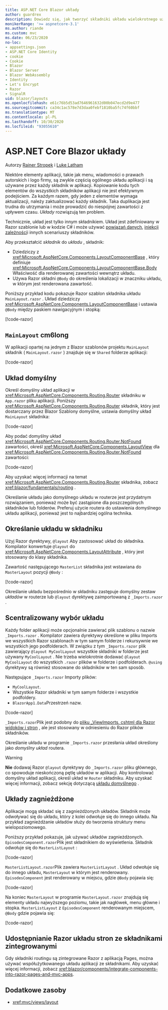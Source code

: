 ```yaml
---
title: ASP.NET Core Blazor układy
author: guardrex
description: Dowiedz się, jak tworzyć składniki układu wielokrotnego użytku dla Blazor aplikacji.
monikerRange: '>= aspnetcore-3.1'
ms.author: riande
ms.custom: mvc
ms.date: 06/23/2020
no-loc:
- appsettings.json
- ASP.NET Core Identity
- cookie
- Cookie
- Blazor
- Blazor Server
- Blazor WebAssembly
- Identity
- Let's Encrypt
- Razor
- SignalR
uid: blazor/layouts
ms.openlocfilehash: e61c76b5d53ad7646961632d00b047ecd2d9e477
ms.sourcegitcommit: ca34c1ac578e7d3daa0febf1810ba5fc74f60bbf
ms.translationtype: MT
ms.contentlocale: pl-PL
ms.lasthandoff: 10/30/2020
ms.locfileid: "93055610"
---
```

# <a name="aspnet-core-no-locblazor-layouts"></a>ASP.NET Core Blazor układy

Autorzy [Rainer Stropek](https://www.timecockpit.com) i [Luke Latham](https://github.com/guardrex)

Niektóre elementy aplikacji, takie jak menu, wiadomości o prawach autorskich i logo firmy, są zwykle częścią ogólnego układu aplikacji i są używane przez każdy składnik w aplikacji. Kopiowanie kodu tych elementów do wszystkich składników aplikacji nie jest efektywnym podejściem. Za każdym razem, gdy jeden z elementów wymaga aktualizacji, należy zaktualizować każdy składnik. Taka duplikacja jest trudna do utrzymania i może prowadzić do niespójnej zawartości z upływem czasu. *Układy* rozwiązują ten problem.

Technicznie, układ jest tylko innym składnikiem. Układ jest zdefiniowany w Razor szablonie lub w kodzie C# i może używać [powiązań danych](xref:blazor/components/data-binding), [iniekcji zależności](xref:blazor/fundamentals/dependency-injection)i innych scenariuszy składników.

Aby przekształcić *składnik* do *układu* , składnik:

* Dziedziczy z <xref:Microsoft.AspNetCore.Components.LayoutComponentBase> , który definiuje <xref:Microsoft.AspNetCore.Components.LayoutComponentBase.Body> Właściwość dla renderowanej zawartości wewnątrz układu.
* Używa Razor składni `@Body` do określenia lokalizacji w znaczniku układu, w którym jest renderowana zawartość.

Poniższy przykład kodu pokazuje Razor szablon składnika układu `MainLayout.razor` . Układ dziedziczy <xref:Microsoft.AspNetCore.Components.LayoutComponentBase> i ustawia `@Body` między paskiem nawigacyjnym i stopką:

[!code-razor[](layouts/sample_snapshot/3.x/MainLayout.razor?highlight=1,13)]

## <a name="mainlayout-component"></a>`MainLayout` cm6long

W aplikacji opartej na jednym z Blazor szablonów projektu `MainLayout` składnik ( `MainLayout.razor` ) znajduje się w `Shared` folderze aplikacji:

[!code-razor[](./common/samples/3.x/BlazorWebAssemblySample/Shared/MainLayout.razor)]

## <a name="default-layout"></a>Układ domyślny

Określ domyślny układ aplikacji w <xref:Microsoft.AspNetCore.Components.Routing.Router> składniku w `App.razor` pliku aplikacji. Poniższy <xref:Microsoft.AspNetCore.Components.Routing.Router> składnik, który jest dostarczany przez Blazor Szablony domyślne, ustawia domyślny układ `MainLayout` składnika:

[!code-razor[](layouts/sample_snapshot/3.x/App1.razor?highlight=3)]

Aby podać domyślny układ <xref:Microsoft.AspNetCore.Components.Routing.Router.NotFound> zawartości, określ <xref:Microsoft.AspNetCore.Components.LayoutView> dla <xref:Microsoft.AspNetCore.Components.Routing.Router.NotFound> zawartości:

[!code-razor[](layouts/sample_snapshot/3.x/App2.razor?highlight=6-9)]

Aby uzyskać więcej informacji na temat <xref:Microsoft.AspNetCore.Components.Routing.Router> składnika, zobacz <xref:blazor/fundamentals/routing> .

Określanie układu jako domyślnego układu w routerze jest przydatnym rozwiązaniem, ponieważ może być zastąpione dla poszczególnych składników lub folderów. Preferuj użycie routera do ustawienia domyślnego układu aplikacji, ponieważ jest to najbardziej ogólna technika.

## <a name="specify-a-layout-in-a-component"></a>Określanie układu w składniku

Użyj Razor dyrektywy, `@layout` Aby zastosować układ do składnika. Kompilator konwertuje `@layout` do <xref:Microsoft.AspNetCore.Components.LayoutAttribute> , który jest stosowany do klasy składnika.

Zawartość następującego `MasterList` składnika jest wstawiana do `MasterLayout` pozycji `@Body` :

[!code-razor[](layouts/sample_snapshot/3.x/MasterList.razor?highlight=1)]

Określanie układu bezpośrednio w składniku zastępuje domyślny zestaw *układów* w routerze lub `@layout` dyrektywę zaimportowaną z `_Imports.razor` .

## <a name="centralized-layout-selection"></a>Scentralizowany wybór układu

Każdy folder aplikacji może opcjonalnie zawierać plik szablonu o nazwie `_Imports.razor` . Kompilator zawiera dyrektywy określone w pliku Imports we wszystkich Razor szablonach w tym samym folderze i rekursywnie we wszystkich jego podfolderach. W związku z tym `_Imports.razor` plik zawierający `@layout MyCoolLayout` wszystkie składniki w folderze jest używany `MyCoolLayout` . Nie trzeba wielokrotnie dodawać `@layout MyCoolLayout` do wszystkich `.razor` plików w folderze i podfolderach. `@using` dyrektywy są również stosowane do składników w ten sam sposób.

Następujące `_Imports.razor` Importy plików:

* `MyCoolLayout`.
* Wszystkie Razor składniki w tym samym folderze i wszystkie podfoldery.
* `BlazorApp1.Data`Przestrzeń nazw.
 
[!code-razor[](layouts/sample_snapshot/3.x/_Imports.razor)]

`_Imports.razor`Plik jest podobny do [pliku _ViewImports. cshtml dla Razor widoków i stron](xref:mvc/views/layout#importing-shared-directives) , ale jest stosowany w odniesieniu do Razor plików składników.

Określanie układu w programie `_Imports.razor` przesłania układ określony jako *domyślny układ* routera.

> [!WARNING]
> **Nie** dodawaj Razor `@layout` dyrektywy do `_Imports.razor` pliku głównego, co spowoduje nieskończoną pętlę układów w aplikacji. Aby kontrolować domyślny układ aplikacji, określ układ w `Router` składniku. Aby uzyskać więcej informacji, zobacz sekcję dotyczącą [układu domyślnego](#default-layout) .

## <a name="nested-layouts"></a>Układy zagnieżdżone

Aplikacje mogą składać się z zagnieżdżonych układów. Składnik może odwoływać się do układu, który z kolei odwołuje się do innego układu. Na przykład zagnieżdżanie układów służy do tworzenia struktury menu wielopoziomowego.

Poniższy przykład pokazuje, jak używać układów zagnieżdżonych. `EpisodesComponent.razor`Plik jest składnikiem do wyświetlenia. Składnik odwołuje się do `MasterListLayout` :

[!code-razor[](layouts/sample_snapshot/3.x/EpisodesComponent.razor?highlight=1)]

`MasterListLayout.razor`Plik zawiera `MasterListLayout` . Układ odwołuje się do innego układu, `MasterLayout` w którym jest renderowany. `EpisodesComponent` jest renderowany w miejscu, gdzie `@Body` pojawia się:

[!code-razor[](layouts/sample_snapshot/3.x/MasterListLayout.razor?highlight=1,9)]

Na koniec `MasterLayout` w programie `MasterLayout.razor` znajdują się elementy układu najwyższego poziomu, takie jak nagłówek, menu główne i stopka. `MasterListLayout` z `EpisodesComponent` renderowanym miejscem, `@Body` gdzie pojawia się:

[!code-razor[](layouts/sample_snapshot/3.x/MasterLayout.razor?highlight=6)]

## <a name="share-a-no-locrazor-pages-layout-with-integrated-components"></a>Udostępnianie Razor układu stron ze składnikami zintegrowanymi

Gdy składniki routingu są zintegrowane Razor z aplikacją Pages, można używać współużytkowanego układu aplikacji ze składnikami. Aby uzyskać więcej informacji, zobacz <xref:blazor/components/integrate-components-into-razor-pages-and-mvc-apps>.

## <a name="additional-resources"></a>Dodatkowe zasoby

* <xref:mvc/views/layout>
